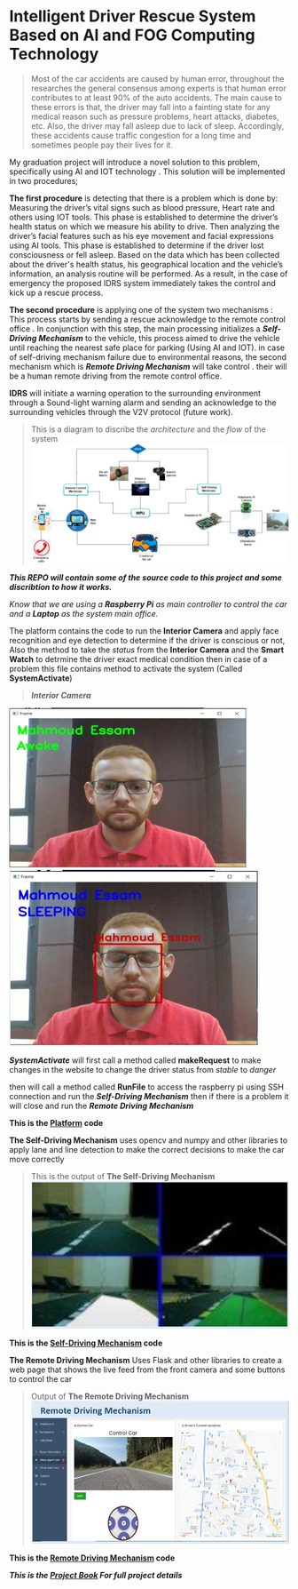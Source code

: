 # Intelligent Driver Rescue System Based on AI and FOG Computing Technology

>Most of the car accidents are caused by human error, throughout the researches the general consensus among experts is that human error contributes to at least 90% of the auto accidents. The main cause to these errors is that, the driver may fall into a fainting state for any medical reason such as pressure problems, heart attacks, diabetes, etc. Also, the driver may fall asleep due to lack of sleep. Accordingly, these accidents cause traffic congestion for a long time and sometimes people pay their lives for it.

My graduation project will introduce a novel solution to this problem, specifically using AI and IOT technology . This solution will be implemented in two procedures;

**The first procedure** is detecting that there is a problem which is done by: 
Measuring the driver’s vital signs such as blood pressure, Heart rate and others using IOT tools. This phase is established to determine the driver’s health status on which we measure his ability to drive.
 Then analyzing the driver’s facial features such as his eye movement and facial expressions using AI tools. This phase is established to determine if the driver lost consciousness or fell asleep.
Based on the data which has been collected about the driver's health status, his geographical location and the vehicle’s information, an analysis routine will be performed. As a result, in the case of emergency the proposed IDRS system immediately takes the control and kick up a rescue process.

**The second procedure** is applying one of the system two mechanisms : 
This process starts by sending a rescue acknowledge to the remote control office . In conjunction with this step, the main processing  initializes a ***Self-Driving Mechanism*** to the vehicle, this process aimed to drive the vehicle until reaching the nearest safe place for parking (Using AI and IOT).
in case of self-driving mechanism failure due to environmental reasons, the second mechanism which is ***Remote Driving Mechanism*** will take control . their will be a human remote driving  from the remote control office.

**IDRS** will initiate a warning operation to the surrounding environment through a Sound-light warning alarm and sending an acknowledge to the surrounding vehicles through the V2V protocol (future work).

>This is a diagram to discribe the *architecture* and the *flow* of the system 
![System Arch](Resources/Arch.PNG)

***This REPO will contain some of the source code to this project and some discribtion to how it works.***

*Know that we are using a **Raspberry Pi** as main controller to control the car and a **Laptop** as the system main office.* 

The platform contains the code to run the **Interior Camera** and apply face recognition and eye detection to determine if the driver is conscious or not, Also the method to take the *status* from the **Interior Camera** and the **Smart Watch** to detrmine the driver exact medical condition then in case of a problem this file contains method to activate the system (Called **SystemActivate**) 

>***Interior Camera***

![Awake](Resources/awake.PNG) 
![Sleeping](Resources/sleeping.PNG)

***SystemActivate*** will first call a method called **makeRequest** to make changes in the website to change the driver status from *stable* to *danger*

then will call a method called **RunFile** to access the raspberry pi using SSH connection and run the ***Self-Driving Mechanism*** then if there is a problem it will close and run the ***Remote Driving Mechanism*** 

**This is the [Platform](Source_Code\Full_Platform\system_Activate.py) code**


**The Self-Driving Mechanism** uses opencv and numpy and other libraries to apply lane and line detection to make the correct decisions to make the car move correctly

>This is the output of **The Self-Driving Mechanism**
![Self-Driving Mechanism](Resources/self.PNG)

**This is the [Self-Driving Mechanism](Source_Code\Self_Driving_Mechanism\enhancedLaneDetection.py) code** 

**The Remote Driving Mechanism** Uses Flask and other libraries
to create a web page that shows the live feed from the front camera and some buttons to control the car
>Output of **The Remote Driving Mechanism**
![Remote Driving Mechanism](Resources/Remote.PNG) 

**This is the [Remote Driving Mechanism](Source_Code\Remote_Driving_Mechanism\app.py) code**


***This is the [Project Book](Resources\Book) For full project details***